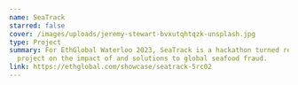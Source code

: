 ```yaml
---
name: SeaTrack
starred: false
cover: /images/uploads/jeremy-stewart-bvxutqhtqzk-unsplash.jpg
type: Project
summary: For EthGlobal Waterloo 2023, SeaTrack is a hackathon turned research
  project on the impact of and solutions to global seafood fraud.
link: https://ethglobal.com/showcase/seatrack-5rc02
---
```

